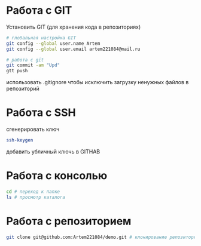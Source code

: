 # Работа с GIT
Установить GIT (для хранения кода в репозиториях)
```sh 
# глобальная настройка GIT
git config --global user.name Artem 
git config --global user.email artem221084@mail.ru 

# работа с git
git commit -am "Upd"
gtt push
```
использовать .gitignore  чтобы исключить загрузку ненужных файлов в репозиторий
# Работа с SSH 
сгенерировать ключ
```sh
ssh-keygen
```
добавить убличный ключь в GITHAB

# Работа с консолью
```sh
cd # переход к папке
ls # просмотр каталога
```
# Работа с репозиторием
```sh
git clone git@github.com:Artem221084/demo.git # клонирование репозитория с https://github.com/Artem221084/demo
```

